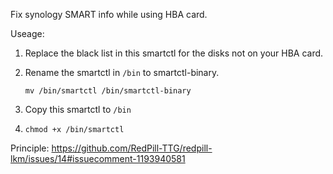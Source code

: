 Fix synology SMART info while using HBA card.

Useage:
1. Replace the black list in this smartctl for the disks not on your HBA card.
2. Rename the smartctl in `/bin` to smartctl-binary.

   `mv /bin/smartctl /bin/smartctl-binary`
3. Copy this smartctl to `/bin`
4. `chmod +x /bin/smartctl`

Principle: https://github.com/RedPill-TTG/redpill-lkm/issues/14#issuecomment-1193940581
